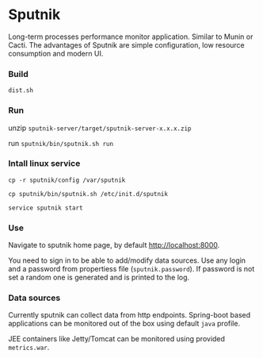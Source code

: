 # Sputnik

Long-term processes performance monitor application. Similar to Munin or Cacti. The advantages of Sputnik are simple configuration, low resource consumption and modern UI.

### Build
 
`dist.sh`

### Run

unzip `sputnik-server/target/sputnik-server-x.x.x.zip`

run `sputnik/bin/sputnik.sh run`

###  Intall linux service

`cp -r sputnik/config /var/sputnik`

`cp sputnik/bin/sputnik.sh /etc/init.d/sputnik`

`service sputnik start`

### Use

Navigate to sputnik home page, by default [http://localhost:8000](http://localhost:8000).
 
You need to sign in to be able to add/modify data sources. Use any login and a password from propertiess file (`sputnik.password`). If password is not set a random one is generated and is printed to the log.
 
### Data sources

Currently sputnik can collect data from http endpoints. Spring-boot based applications can be monitored out of the box using default `java` profile.

JEE containers like Jetty/Tomcat can be monitored using provided `metrics.war`. 